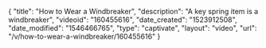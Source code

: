 {
    "title": "How to Wear a Windbreaker",
    "description": "A key spring item is a windbreaker",
    "videoid": "160455616",
    "date_created": "1523912508",
    "date_modified": "1546466765",
    "type": "captivate",
    "layout": "video",
    "url": "\/v\/how-to-wear-a-windbreaker\/160455616"
}